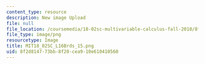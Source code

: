 ```yaml
---
content_type: resource
description: New image Upload
file: null
file_location: /coursemedia/18-02sc-multivariable-calculus-fall-2010/8f2d814773bb8f20cea910e610410560_MIT18_02SC_L16Brds_15.png
file_type: image/png
resourcetype: Image
title: MIT18_02SC_L16Brds_15.png
uid: 8f2d8147-73bb-8f20-cea9-10e610410560
---
```

